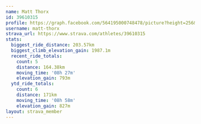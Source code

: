 ```yaml
---
name: Matt Thorx
id: 39610315
profile: https://graph.facebook.com/564195000748478/picture?height=256&width=256
username: matt-thorx
strava_url: https://www.strava.com/athletes/39610315
stats:
  biggest_ride_distance: 203.57km
  biggest_climb_elevation_gain: 1987.1m
  recent_ride_totals:
    count: 5
    distance: 164.38km
    moving_time: '08h 27m'
    elevation_gain: 793m
  ytd_ride_totals:
    count: 6
    distance: 171km
    moving_time: '08h 58m'
    elevation_gain: 827m
layout: strava_member
--- 
```

